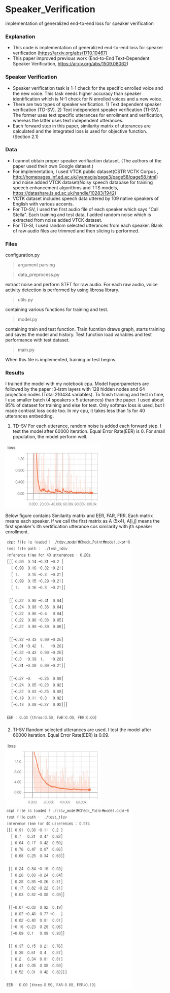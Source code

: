 # Speaker_Verification
implementation of generalized end-to-end loss for speaker verification

### Explanation
- This code is implementation of generalized end-to-end loss for speaker verification (https://arxiv.org/abs/1710.10467)
- This paper improved previous work (End-to-End Text-Dependent Speaker Verification, https://arxiv.org/abs/1509.08062)

### Speaker Verification
- Speaker verification task is 1-1 check for the specific enrolled voice and the new voice. This task needs higher accuracy than speaker identification which is N-1 check for N enrolled voices and a new voice. 
- There are two types of speaker verification. 1) Text dependent speaker verification (TD-SV). 2) Text independent speaker verification (TI-SV). The former uses text specific utterances for enrollment and verification, whereas the latter uses text independent utterances.
- Each forward step in this paper, similarity matrix of utterances are calculated and the integrated loss is used for objective function.
(Section 2.1)

### Data
- I cannot obtain proper speaker verifiaction dataset. (The authors of the paper used their own Google dataset.)
- For implementation, I used VTCK public dataset(CSTR VCTK Corpus 
, http://homepages.inf.ed.ac.uk/jyamagis/page3/page58/page58.html) and noise added VTCK dataset(Noisy speech database for training speech enhancement algorithms and TTS models, https://datashare.is.ed.ac.uk/handle/10283/1942)
- VCTK dataset includes speech data uttered by 109 native speakers of English with various accents. 
- For TD-SV, I used the first audio file of each speaker which says "Call Stella". Each training and test data, I added random noise which is extracted from noise added VTCK dataset. 
- For TD-SI, I used random selected utterances from each speaker. Blank of raw audio files are trimmed and then slicing is performed.  

### Files
configuration.py  
> argument parsing  

> data_preprocess.py  

extract noise and perform STFT for raw audio. For each raw audio, voice activity detection is performed by using librosa library.

> utils.py   

containing various functions for training and test.  

> model.py

containing train and test function. Train fucntion draws graph, starts training and saves the model and history. Test function load 
variables and test performance with test dataset.  

> main.py

When this file is implemented, training or test begins.


### Results
I trained the model with my notebook cpu. Model hyperpameters are followed by the paper :3-lstm layers with 128 hidden nodes and 64 projection nodes (Total 210434 variables). To finish training and test in time, I use smaller batch (4 speakers x 5 utterances) than the paper. I used about 85% of dataset for training and else for test. Only softmax loss is used, but I made contrast loss code too. In my cpu, it takes less than 1s for 40 utterances embedding.

1) TD-SV
For each utterance, random noise is added each forward step. I test the model after 60000 iteration. Equal Error Rate(EER) is 0. For small population, the model perform well. 
<img src=Results/TDSV_loss.JPG width="300">

Below figure contains Similarity matrix and EER, FAR, FRR.
Each matrix means each speaker. If we call the first matrix as A (5x4), A[i,j] means the first speaker's ith vertification utterance cos similarity with jth speaker enrollment.

<img src=Results/TDSV_결과.JPG width="400">


2) TI-SV
Random selected utterances are used. I test the model after 60000 iteration. Equal Error Rate(EER) is 0.09.  

<img src=Results/TISV_loss.JPG width="300">

<img src=Results/TISV_결과.JPG width="400">










